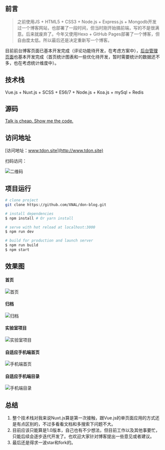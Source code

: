 ## 前言

> 之前使用JS + HTML5 + CSS3 + Node.js + Express.js + Mongodb开发过一个博客网站，也部署了一段时间，但当时刚开始搞前端，写的不是很满意。后来就废弃了。今年又使用Hexo + GitHub Pages部署了一个博客，但自由度太低。所以最后还是决定重新写一个博客。



目前前台博客页面已基本开发完成（评论功能待开发，在考虑方案中），[后台管理页面](https://github.com/XNAL/don-blog-backManage)也基本开发完成（首页统计图表和一些优化待开发，暂时需要统计的数据还不多，也在考虑统计维度中）。

## 技术栈

Vue.js + Nuxt.js  + SCSS + ES6/7 + Node.js + Koa.js + mySql + Redis

## 源码

[Talk is cheap. Show me the code.](https://github.com/XNAL/don-blog)

## 访问地址

[访问地址：www.tdon.site](http://www.tdon.site)

扫码访问：

![二维码](https://github.com/XNAL/don-blog/blob/master/screenshorts/qrcode.png)


## 项目运行

``` bash
# clone project
git clone https://github.com/XNAL/don-blog.git

# install dependencies
$ npm install # Or yarn install

# serve with hot reload at localhost:3000
$ npm run dev

# build for production and launch server
$ npm run build
$ npm start
```

## 效果图

#### 首页

![首页](https://github.com/XNAL/don-blog/blob/master/screenshorts/index.jpg)


#### 归档

![归档](https://github.com/XNAL/don-blog/blob/master/screenshorts/archive.jpg)


#### 实验室项目

![实验室项目](https://github.com/XNAL/don-blog/blob/master/screenshorts/laboratory.jpg)

#### 自适应手机端首页

![手机端首页](https://github.com/XNAL/don-blog/blob/master/screenshorts/phone-index.jpg)


#### 自适应手机端目录

![手机端目录](https://github.com/XNAL/don-blog/blob/master/screenshorts/phone-menu.jpg)


## 总结

1. 整个技术栈对我来说Nuxt.js算是第一次接触，跟Vue.js的单页面应用的方式还是有点区别的，不过多看看文档和多搜索下问题不大。
2. 目前应该只能算是1.0版本，自己也有不少想法，但目前工作以及其他事要忙，只能后续会逐步迭代开发了。也欢迎大家针对博客提出一些意见或者建议。
3. 最后还是得求一波star和fork的。

